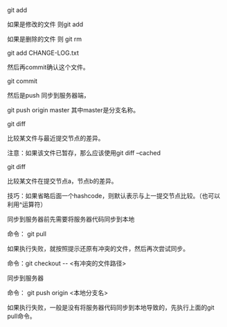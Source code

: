 git add  <file>


如果是修改的文件
则git add  <file>

如果是删除的文件
则 git rm  <file>

git add CHANGE-LOG.txt

然后再commit确认这个文件。

git commit

然后是push 同步到服务器端，

git push origin master
其中master是分支名称。


 git diff  <file>

 比较某文件与最近提交节点的差异。

 注意：如果该文件已暂存，那么应该使用git diff –cached<file>
  

   git diff <hashcode> <hashcode>  <file>

   比较某文件在提交节点a，节点b的差异。

   技巧：如果省略后面一个hashcode，则默认表示与上一提交节点比较。（也可以利用^运算符）



同步到服务器前先需要将服务器代码同步到本地

命令： git pull

如果执行失败，就按照提示还原有冲突的文件，然后再次尝试同步。

命令：git checkout -- <有冲突的文件路径>


同步到服务器

命令： git push origin  <本地分支名>

如果执行失败，一般是没有将服务器代码同步到本地导致的，先执行上面的git pull命令。


